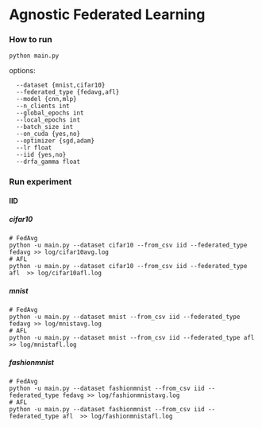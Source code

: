 # Agnostic Federated Learning

### How to run
```
python main.py 
```
options:
```
  --dataset {mnist,cifar10}          
  --federated_type {fedavg,afl}     
  --model {cnn,mlp}         
  --n_clients int            
  --global_epochs int    
  --local_epochs int
  --batch_size int
  --on_cuda {yes,no}
  --optimizer {sgd,adam}
  --lr float
  --iid {yes,no}
  --drfa_gamma float
```

### Run experiment

#### IID

##### cifar10
```
# FedAvg
python -u main.py --dataset cifar10 --from_csv iid --federated_type fedavg >> log/cifar10avg.log
# AFL
python -u main.py --dataset cifar10 --from_csv iid --federated_type afl  >> log/cifar10afl.log
```
##### mnist
```
# FedAvg
python -u main.py --dataset mnist --from_csv iid --federated_type fedavg >> log/mnistavg.log
# AFL
python -u main.py --dataset mnist --from_csv iid --federated_type afl  >> log/mnistafl.log
```

##### fashionmnist
```
# FedAvg
python -u main.py --dataset fashionmnist --from_csv iid --federated_type fedavg >> log/fashionmnistavg.log
# AFL
python -u main.py --dataset fashionmnist --from_csv iid --federated_type afl  >> log/fashionmnistafl.log
```
